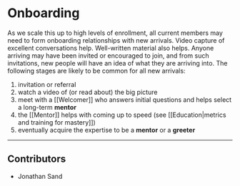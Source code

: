 # Onboarding
As we scale this up to high levels of enrollment, all current members may need to form onboarding relationships with new arrivals. Video capture of excellent conversations help. Well-written material also helps. Anyone arriving may have been invited or encouraged to join, and from such invitations, new people will have an idea of what they are arriving into. The following stages are likely to be common for all new arrivals:

1. invitation or referral
2. watch a video of (or read about) the big picture
3. meet with a [[Welcomer]] who answers initial questions and helps select a long-term **mentor**
4. the [[Mentor]] helps with coming up to speed (see [[Education|metrics and training for mastery]])  
5. eventually acquire the expertise to be a **mentor** or a **greeter**

---
## Contributors
- Jonathan Sand
